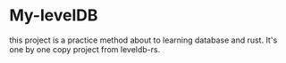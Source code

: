 # My-levelDB
this project is a practice method about to learning database and rust.
It's one by one copy project from leveldb-rs.
